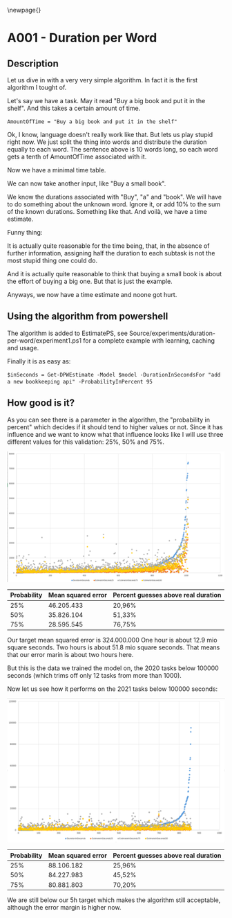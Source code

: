 
\newpage{}

# A001 - Duration per Word

## Description 

Let us dive in with a very very simple algorithm. In fact it is the first algorithm I tought of. 

Let's say we have a task. May it read "Buy a big book and put it in the shelf". And this takes a certain amount of time. 

```
AmountOfTime = "Buy a big book and put it in the shelf"
```

Ok, I know, language doesn't really work like that. But lets us play stupid right now. We just split the thing into words and distribute the duration equally to each word. The sentence above is 10 words long, so each word gets a tenth of AmountOfTime associated with it.

Now we have a minimal time table. 

We can now take another input, like "Buy a small book".

We know the durations associated with "Buy", "a" and "book". We will have to do something about the unknown word. Ignore it, or add 10% to the sum of the known durations. Something like that. And voilà, we have a time estimate.

Funny thing: 

It is actually quite reasonable for the time being, that, in the absence of further information, assigning half the duration to each subtask is not the most stupid thing one could do. 

And it is actually quite reasonable to think that buying a small book is about the effort of buying a big one. But that is just the example. 

Anyways, we now have a time estimate and noone got hurt.

## Using the algorithm from powershell

The algorithm is added to EstimatePS, see Source/experiments/duration-per-word/experiment1.ps1 for a complete example with learning, caching and usage.

Finally it is as easy as:
```
$inSeconds = Get-DPWEstimate -Model $model -DurationInSecondsFor "add a new bookkeeping api" -ProbabilityInPercent 95
```

## How good is it?

As you can see there is a parameter in the algorithm, the "probability in percent" which decides if it should tend to higher values or not. Since it has influence and we want to know what that influence looks like I will use three different values for this validation:
25%, 50% and 75%. 

![QA a001 - swe 2020](Documentation/10000-A001/a001-swe2020.png)

| Probability | Mean squared error | Percent guesses above real duration |
|-------------|--------------------|-------------------------------------|
|         25% |         46.205.433 |                              20,96% |
|         50% |         35.826.104 |                              51,33% |
|         75% |         28.595.545 |                              76,75% |

Our target mean squared error is 324.000.000
One hour is about 12.9 mio square seconds. 
Two hours is about 51.8 mio square seconds. That means that our error marin is about two hours here.

But this is the data we trained the model on, the 2020 tasks below 100000 seconds (which trims off only 12 tasks from more than 1000).

Now let us see how it performs on the 2021 tasks below 100000 seconds:

![QA a001 - swe 2021](Documentation/10000-A001/a001-swe2021.png)

| Probability | Mean squared error | Percent guesses above real duration |
|-------------|--------------------|-------------------------------------|
|         25% |         88.106.182 |                              25,96% |
|         50% |         84.227.983 |                              45,52% |
|         75% |         80.881.803 |                              70,20% |

We are still below our 5h target which makes the algorithm still acceptable, although the error margin is higher now. 

